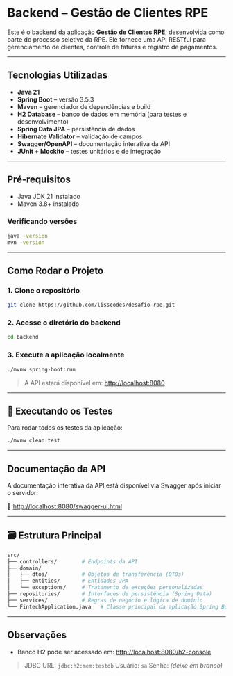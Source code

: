 # Backend – Gestão de Clientes RPE

Este é o backend da aplicação **Gestão de Clientes RPE**, desenvolvida como parte do processo seletivo da RPE. Ele fornece uma API RESTful para gerenciamento de clientes, controle de faturas e registro de pagamentos.

---

## Tecnologias Utilizadas

* **Java 21**
* **Spring Boot** – versão 3.5.3
* **Maven** – gerenciador de dependências e build
* **H2 Database** – banco de dados em memória (para testes e desenvolvimento)
* **Spring Data JPA** – persistência de dados
* **Hibernate Validator** – validação de campos
* **Swagger/OpenAPI** – documentação interativa da API
* **JUnit + Mockito** – testes unitários e de integração

---

## Pré-requisitos

* Java JDK 21 instalado
* Maven 3.8+ instalado

### Verificando versões

```bash
java -version
mvn -version
```

---

## Como Rodar o Projeto

### 1. Clone o repositório

```bash
git clone https://github.com/lisscodes/desafio-rpe.git
```

### 2. Acesse o diretório do backend

```bash
cd backend
```

### 3. Execute a aplicação localmente

```bash
./mvnw spring-boot:run
```

> A API estará disponível em: [http://localhost:8080](http://localhost:8080)

---

## 🧪 Executando os Testes

Para rodar todos os testes da aplicação:

```bash
./mvnw clean test
```

---

## Documentação da API

A documentação interativa da API está disponível via Swagger após iniciar o servidor:

🔗 [http://localhost:8080/swagger-ui.html](http://localhost:8080/swagger-ui.html)

---

## 🗃️ Estrutura Principal

```bash
src/
├── controllers/        # Endpoints da API
├── domain/
│   ├── dtos/           # Objetos de transferência (DTOs)
│   ├── entities/       # Entidades JPA
│   └── exceptions/     # Tratamento de exceções personalizadas
├── repositories/       # Interfaces de persistência (Spring Data)
├── services/           # Regras de negócio e lógica de domínio
└── FintechApplication.java   # Classe principal da aplicação Spring Boot
```

---

## Observações
* Banco H2 pode ser acessado em: [http://localhost:8080/h2-console](http://localhost:8080/h2-console)

> JDBC URL: `jdbc:h2:mem:testdb`
> Usuário: `sa`
> Senha: *(deixe em branco)*
